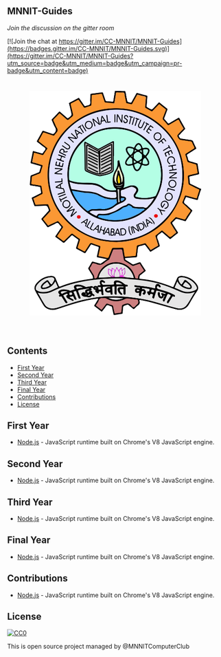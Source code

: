 ## MNNIT-Guides

*Join the discussion on the gitter room* <br>

[![Join the chat at https://gitter.im/CC-MNNIT/MNNIT-Guides](https://badges.gitter.im/CC-MNNIT/MNNIT-Guides.svg)](https://gitter.im/CC-MNNIT/MNNIT-Guides?utm_source=badge&utm_medium=badge&utm_campaign=pr-badge&utm_content=badge)

<h1 align="center">
	<img width="400" src="https://raw.githubusercontent.com/CC-MNNIT/MNNIT-Guides/master/MNNIT.png" alt="Awesome">
	<br>
	<br>
</h1>

<!--
<p align="center">
	<b>✨ MNNIT Computer Club <a href="https://github.com/CC-MNNIT/">Awesome</a> Resource Hub! ✨</b>
</p>

<br>

<p align="center">
	<a href="home.md">What is an MNNIT guides?</a>&nbsp;&nbsp;&nbsp;
</p>

<br>


<h4 align="center">Support our work by contributing to guide and open source in general</h4>
<br>
-->


## Contents

- [First Year](#First-Year)
- [Second Year](#Second-Year)
- [Third Year](#Third-Year)
- [Final Year](#Final-Year)
- [Contributions](#Contributions)
- [License](#License)

## First Year

- [Node.js](https://github.com/sindresorhus/awesome-nodejs) - JavaScript runtime built on Chrome's V8 JavaScript engine.
## Second Year

- [Node.js](https://github.com/sindresorhus/awesome-nodejs) - JavaScript runtime built on Chrome's V8 JavaScript engine.

## Third Year

- [Node.js](https://github.com/sindresorhus/awesome-nodejs) - JavaScript runtime built on Chrome's V8 JavaScript engine.

## Final Year

- [Node.js](https://github.com/sindresorhus/awesome-nodejs) - JavaScript runtime built on Chrome's V8 JavaScript engine.

## Contributions

- [Node.js](https://github.com/sindresorhus/awesome-nodejs) - JavaScript runtime built on Chrome's V8 JavaScript engine.


## License

[![CC0](http://mirrors.creativecommons.org/presskit/buttons/88x31/svg/cc-zero.svg)](https://creativecommons.org/publicdomain/zero/1.0/)

This is open source project managed by @MNNITComputerClub
